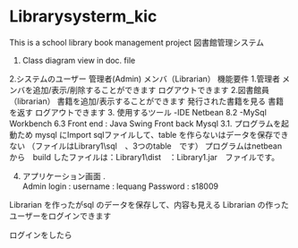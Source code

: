 # Librarysysterm_kic
This is a school library book management project
図書館管理システム
1.	Class diagram
 view in doc. file 

2.システムのユーザー
管理者(Admin)
メンバ（Librarian）
機能要件
1.管理者
メンバを追加/表示/削除することができます
ログアウトできます
2.図書館員（librarian）
書籍を追加/表示することができます
発行された書籍を見る
書籍を返す
ログアウトできます
3. 使用するツール
-IDE Netbean 8.2
-MySql Workbench 6.3
Front end : Java Swing
Front back Mysql
3.1. プログラムを起動ため
mysql にImport sqlファイルして、table を作らないはデータを保存できない
（ファイルはLibrary1\sql　、3つのtable　です）
プログラムはnetbean から　build したファイルは：Library1\dist　：Library1.jar　ファイルです。


4. アプリケーション画面
.  
Admin login : username : lequang
Password : s18009







Librarian を作ったがsql のデータを保存して、内容も見える
Librarian の作ったユーザーをログインできます
 
ログインをしたら








